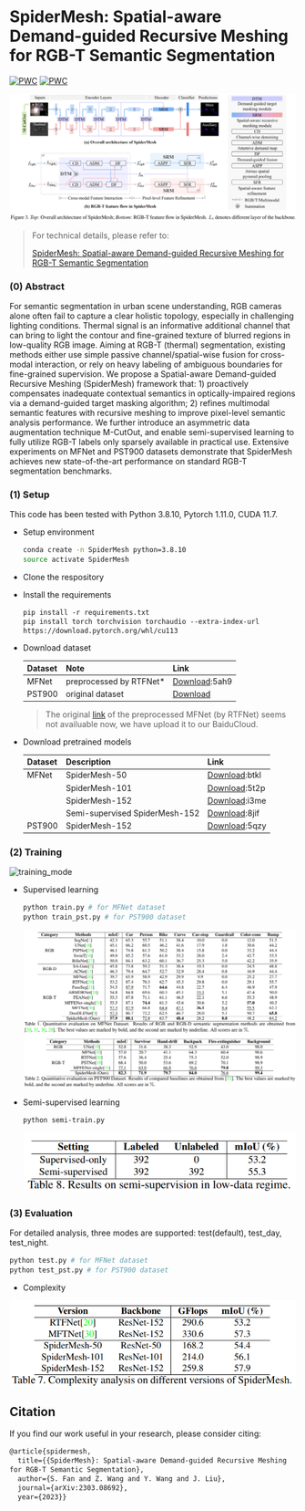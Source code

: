 # SpiderMesh: Spatial-aware Demand-guided Recursive Meshing for RGB-T Semantic Segmentation

[![PWC](https://img.shields.io/endpoint.svg?url=https://paperswithcode.com/badge/spidermesh-spatial-aware-demand-guided/thermal-image-segmentation-on-mfn-dataset)](https://paperswithcode.com/sota/thermal-image-segmentation-on-mfn-dataset?p=spidermesh-spatial-aware-demand-guided)
[![PWC](https://img.shields.io/endpoint.svg?url=https://paperswithcode.com/badge/spidermesh-spatial-aware-demand-guided/thermal-image-segmentation-on-pst900)](https://paperswithcode.com/sota/thermal-image-segmentation-on-pst900?p=spidermesh-spatial-aware-demand-guided)

![architecture](./img/SpiderMesh.png)

> For technical details, please refer to:
>
> [SpiderMesh: Spatial-aware Demand-guided Recursive Meshing for RGB-T Semantic Segmentation](https://arxiv.org/abs/2303.08692)

### (0) Abstract

For semantic segmentation in urban scene understanding, RGB cameras alone often fail to capture a clear holistic topology, especially in challenging lighting conditions. Thermal signal is an informative additional channel that can bring to light the contour and fine-grained texture of blurred regions in low-quality RGB image. Aiming at RGB-T (thermal) segmentation, existing methods either use simple passive channel/spatial-wise fusion for cross-modal interaction, or rely on heavy labeling of ambiguous boundaries for fine-grained supervision. We propose a Spatial-aware Demand-guided Recursive Meshing (SpiderMesh) framework that: 1) proactively compensates inadequate contextual semantics in optically-impaired regions via a demand-guided target masking algorithm; 2) refines multimodal semantic features with recursive meshing to improve pixel-level semantic analysis performance. We further introduce an asymmetric data augmentation technique M-CutOut, and enable semi-supervised learning to fully utilize RGB-T labels only sparsely available in practical use. Extensive experiments on MFNet and PST900 datasets demonstrate that SpiderMesh achieves new state-of-the-art performance on standard RGB-T segmentation benchmarks.

### (1) Setup

This code has been tested with Python 3.8.10, Pytorch 1.11.0, CUDA 11.7.

* Setup environment
    ```bash
    conda create -n SpiderMesh python=3.8.10
    source activate SpiderMesh
    ```

* Clone the respository

* Install the requirements
    ```
    pip install -r requirements.txt
    pip install torch torchvision torchaudio --extra-index-url https://download.pytorch.org/whl/cu113
    ```

* Download dataset

    | Dataset     | Note                                  | Link                                                            |
    |-------------|---------------------------------------|-----------------------------------------------------------------|
    | MFNet       | preprocessed by RTFNet*               |[Download](https://pan.baidu.com/s/1mCIAv2qU5TwIfgDFtAR08g):5ah9 |
    | PST900      | original dataset                      |[Download](https://github.com/ShreyasSkandanS/pst900_thermal_rgb)|
  > The original [link](http://nas.ram-lab.com:5000/sharing/CfukComo1) of the preprocessed MFNet (by RTFNet) seems not availuable now, we have upload it to our BaiduCloud.

* Download pretrained models

    | Dataset     | Description                           | Link                                                            |
    |-------------|---------------------------------------|-----------------------------------------------------------------|
    | MFNet       | SpiderMesh-50                               |[Download](https://pan.baidu.com/s/1aEtzRELIJoDemgGRdeD7-w):btkl |
    |             | SpiderMesh-101                              |[Download](https://pan.baidu.com/s/1SM2Y0OXsRPmhiPNDuKXQsA):5t2p |
    |             | SpiderMesh-152                              |[Download](https://pan.baidu.com/s/1jgKGOOatA4BVcOQk0bpXHg):i3me |
    |             | Semi-supervised SpiderMesh-152              |[Download](https://pan.baidu.com/s/1vnJumBsqgVLKjwKoqviMng):8jif |
    | PST900      | SpiderMesh-152                              |[Download](https://pan.baidu.com/s/1dR50K7D0WVJNqmAl8HKWWg):5qzy |


### (2) Training

![training_mode](./img/training_mode.png)

* Supervised learning
    ```bash
    python train.py # for MFNet dataset
    python train_pst.py # for PST900 dataset
    ```
    ![performance](./img/performance.png)

* Semi-supervised learning
    ```bash
    python semi-train.py
    ```
    ![ssl_performance](./img/ssl_performance.png)


### (3) Evaluation
For detailed analysis, three modes are supported: test(default), test_day, test_night.

```bash
python test.py # for MFNet dataset
python test_pst.py # for PST900 dataset
```

* Complexity

![complexity](./img/complexity.png)




## Citation

If you find our work useful in your research, please consider citing:

```
@article{spidermesh,
  title={{SpiderMesh}: Spatial-aware Demand-guided Recursive Meshing for RGB-T Semantic Segmentation},
  author={S. Fan and Z. Wang and Y. Wang and J. Liu},
  journal={arXiv:2303.08692},
  year={2023}}
```





